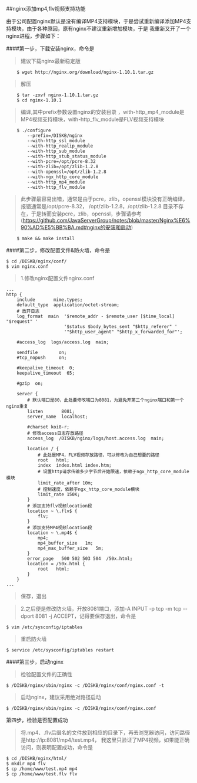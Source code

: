 ##nginx添加mp4,flv视频支持功能


由于公司配置nginx默认是没有编译MP4支持模块，于是尝试重新编译添加MP4支持模块，由于各种原因，原有nginx不建议重新增加模块，于是
我重新又开了一个nginx进程，步骤如下：

####第一步，下载安装nginx，命令是

>    建议下载nginx最新稳定版

    	$ wget http://nginx.org/download/nginx-1.10.1.tar.gz
>解压
  
    	$ tar -zxvf nginx-1.10.1.tar.gz        
    	$ cd nginx-1.10.1
> 编译,其中prefix参数设置nginx的安装目录 ，with-http_mp4_module是MP4视频支持模块，with-http_flv_module是FLV视频支持模块
 
    	$ ./configure              
     	 	--prefix=/DISKB/nginx             
      		--with-http_ssl_module 
      		--with-http_realip_module  
      		--with-http_sub_module 
      		--with-http_stub_status_module 
      		--with-pcre=/opt/pcre-8.32 
      		--with-zlib=/opt/zlib-1.2.8 
      		--with-openssl=/opt/zlib-1.2.8
      		--with-ngx_http_core_module
      		--with-http_mp4_module             
      		--with-http_flv_module  

>此步骤最容易出错，通常是由于pcre，zlib，openssl模块没有正确编译，报错通常是/opt/pcre-8.32，
    /opt/zlib-1.2.8，/opt/zlib-1.2.8 目录不存在，于是转而安装pcre，zlib，openssl，步骤请参考
    (https://github.com/JavaServerGroup/notes/blob/master/Nginx%E6%90%AD%E5%BB%BA.md#nginx的安装和启动)  
           
    	$ make && make install  

####第二步，修改配置文件&防火墙，命令是

    $ cd /DISKB/nginx/conf/
    $ vim nginx.conf
  
>1.修改nginx配置文件nginx.conf

    ...
    http {
        include       mime.types;
        default_type  application/octet-stream;
		# 放开日志
        log_format  main  '$remote_addr - $remote_user [$time_local] "$request" '  
                          '$status $body_bytes_sent "$http_referer" '
                          '"$http_user_agent" "$http_x_forwarded_for"';

        #access_log  logs/access.log  main;

        sendfile        on;
        #tcp_nopush     on;

        #keepalive_timeout  0;
        keepalive_timeout  65;

        #gzip  on;

        server {
			# 默认端口是80，此处要修改端口为8081，为避免开第二个nginx端口和第一个nginx重复
            listen       8081;      
            server_name  localhost;

            #charset koi8-r;
			# 修改access日志存放路径
            access_log  /DISKB/nginx/logs/host.access.log  main;      

           	location / {
				# 此处是MP4，FLV视频存放路径，可以修改为自己想要的路径
                root   html;     
                index  index.html index.htm;
				# 设置http请求传输多少字节后开始限速，依赖于ngx_http_core_module模块
                limit_rate_after 10m;     
				# 控制速度，依赖于ngx_http_core_module模块
                limit_rate 150K;    
            }
			# 添加支持flv视频location段
            location ~ \.flv$ {          
                flv;
            }
			# 添加支持MP4视频location段
            location ~ \.mp4$ {          
                mp4;
                mp4_buffer_size   1m;
                mp4_max_buffer_size   5m;
            }
            error_page   500 502 503 504  /50x.html;
            location = /50x.html {
                root   html;
            }
        }
    ...


>保存，退出


>2.之后便是修改防火墙，开放8081端口，添加-A INPUT -p tcp -m tcp --dport 8081 -j ACCEPT，记得要保存退出，命令是

    $ vim /etc/sysconfig/iptables   

>重启防火墙 

    $ service /etc/sysconfig/iptables restart  
    
####第三步，启动nginx

>检验配置文件的正确性

    $ /DISKB/nginx/sbin/nginx -c /DISKB/nginx/conf/nginx.conf -t 
>启动nginx，建议采用绝对路径启动

    $ /DISKB/nginx/sbin/nginx -c /DISKB/nginx/conf/nginx.conf
    
第四步，检验是否配置成功
    
>将.mp4、.flv后缀名的文件放到相应的目录下，再去浏览器访问，访问路径是http://ip:8081/mp4/test.mp4，
>我这里只验证了MP4视频，如果能正确访问，则表明配置成功，命令是
	
	$ cd /DISKB/nginx/html/
    $ mkdir mp4 flv
    $ cp /home/www/test.mp4 mp4
    $ cp /home/www/test.flv flv
    
    
    
